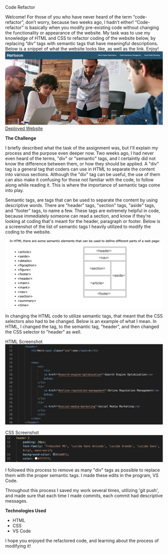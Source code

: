 Code Refactor 

Welcome! For those of you who have never heard of the term “code-refactor”, don’t worry, because two weeks ago, I hadn’t either! “Code-refactor” is basically when you modify pre-existing code without changing the functionality or appearance of the website. My task was to use my knowledge of HTML and CSS to refactor coding of the website below, by replacing “div” tags with semantic tags that have meaningful descriptions. Below is a snippet of what the website looks like, as well as the link. Enjoy! 
![Website-Preview](./assets/images/WebsitePreview.png)
[Deployed Website](https://amylipscomb.github.io/code-refactor/)

<strong>The Challenge</strong>

 I briefly described what the task of the assignment was, but I'll explain my process and the purpose even deeper now. Two weeks ago, I had never even heard of the terms, "div" or "semantic" tags, and I certaintly did not know the difference between them, or how they should be applied. A "div" tag is a general tag that coders can use in HTML to separate the content into various sections. Although the "div" tag can be useful, the use of them can also make it confusing for those not familiar with the code, to follow along while reading it. This is where the importance of semantic tags come into play. 
 
 Semantic tags, are tags that can be used to separate the content by using descriptive words. There are "header" tags, "section" tags, "aside" tags, and "footer" tags, to name a few. These tags are extremely helpful in code, because immediately someone can read a section, and know if they're looking at coding that's meant for the header, paragraph or footer. Below is a screenshot of the list of semantic tags I heavily utilized to modify the coding to the website. 

 ![Semantic-Tag-Picture](./assets/images/SemanticTagPicture.png)
		 
In changing the HTML code to utilize semantic tags, that meant that the CSS selectors also had to be changed. Below is an example of what I mean. In HTML, I changed the tag, to the semantic tag, "header", and then changed the CSS selector to "header" as well. 

HTML Screenshot
![Header-HTML](./assets/images/HeaderHTML.png)

CSS Screenshot
![Header-CSS](./assets/images/HeaderCSS.png)

I followed this process to remove as many "div" tags as possible to replace them with the proper semantic tags. I made these edits in the program, VS Code.

Throughout this process I saved my work several times, utilizing 'git push', and made sure that each time I made commits, each commit had descriptive messages. 

<strong>Technologies Used</strong>	

-	HTML 
-	CSS
-	VS Code

I hope you enjoyed the refactored code, and learning about the process of modifying it!